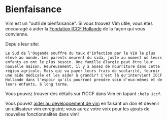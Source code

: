 # Bienfaisance

Vim est un "outil de bienfaisance". Si vous trouvez Vim utile, vous êtes encouragé à aider la [Fondation ICCF Hollande](http://iccf-holland.org) de la façon qui vous convienne.

Depuis leur site:
    
	Le Sud de l'Ouganda souffre du taux d'infection par le VIH le plus élevé au monde. Les parents meurent du sida, juste au moment où leurs enfants en ont le plus besoin. Une famille élargie peut être leur nouvelle maison. Heureusement, il y a assez de nourriture dans cette région agricole. Mais qui va payer leurs frais de scolarité, fournir une aide médicale et les aider à grandir? C'est là qu'intervient ICCF Hollande dans l'espoir qu'ils pourront prendre soin d'eux-mêmes et de leurs enfants, à long terme.

Vous pouvez trouver des détails sur l'ICCF dans Vim en tapant `:help iccf`.

Vous pouvez [aider au développement de vim](http://www.vim.org/sponsor/faq.php) en faisant un don et devenir un utilisateur vim enregistré; vous aurez votre voix pour les ajouts de nouvelles fonctionnalités dans vim!
